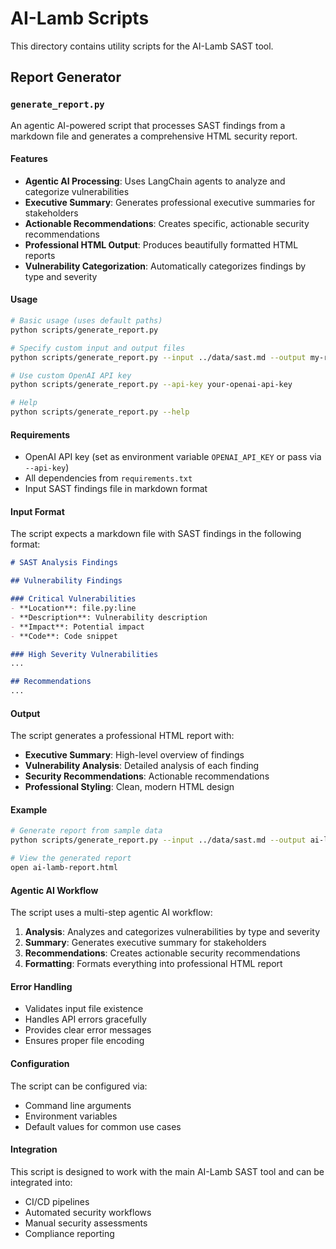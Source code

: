 # AI-Lamb Scripts

This directory contains utility scripts for the AI-Lamb SAST tool.

## Report Generator

### `generate_report.py`

An agentic AI-powered script that processes SAST findings from a markdown file and generates a comprehensive HTML security report.

#### Features

- **Agentic AI Processing**: Uses LangChain agents to analyze and categorize vulnerabilities
- **Executive Summary**: Generates professional executive summaries for stakeholders
- **Actionable Recommendations**: Creates specific, actionable security recommendations
- **Professional HTML Output**: Produces beautifully formatted HTML reports
- **Vulnerability Categorization**: Automatically categorizes findings by type and severity

#### Usage

```bash
# Basic usage (uses default paths)
python scripts/generate_report.py

# Specify custom input and output files
python scripts/generate_report.py --input ../data/sast.md --output my-report.html

# Use custom OpenAI API key
python scripts/generate_report.py --api-key your-openai-api-key

# Help
python scripts/generate_report.py --help
```

#### Requirements

- OpenAI API key (set as environment variable `OPENAI_API_KEY` or pass via `--api-key`)
- All dependencies from `requirements.txt`
- Input SAST findings file in markdown format

#### Input Format

The script expects a markdown file with SAST findings in the following format:

```markdown
# SAST Analysis Findings

## Vulnerability Findings

### Critical Vulnerabilities
- **Location**: file.py:line
- **Description**: Vulnerability description
- **Impact**: Potential impact
- **Code**: Code snippet

### High Severity Vulnerabilities
...

## Recommendations
...
```

#### Output

The script generates a professional HTML report with:

- **Executive Summary**: High-level overview of findings
- **Vulnerability Analysis**: Detailed analysis of each finding
- **Security Recommendations**: Actionable recommendations
- **Professional Styling**: Clean, modern HTML design

#### Example

```bash
# Generate report from sample data
python scripts/generate_report.py --input ../data/sast.md --output ai-lamb-report.html

# View the generated report
open ai-lamb-report.html
```

#### Agentic AI Workflow

The script uses a multi-step agentic AI workflow:

1. **Analysis**: Analyzes and categorizes vulnerabilities by type and severity
2. **Summary**: Generates executive summary for stakeholders
3. **Recommendations**: Creates actionable security recommendations
4. **Formatting**: Formats everything into professional HTML report

#### Error Handling

- Validates input file existence
- Handles API errors gracefully
- Provides clear error messages
- Ensures proper file encoding

#### Configuration

The script can be configured via:

- Command line arguments
- Environment variables
- Default values for common use cases

#### Integration

This script is designed to work with the main AI-Lamb SAST tool and can be integrated into:

- CI/CD pipelines
- Automated security workflows
- Manual security assessments
- Compliance reporting
